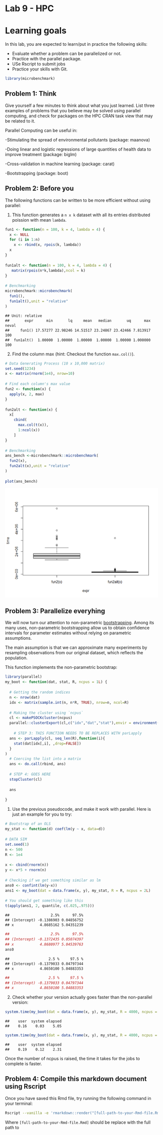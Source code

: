Lab 9 - HPC
================

# Learning goals

In this lab, you are expected to learn/put in practice the following
skills:

  - Evaluate whether a problem can be parallelized or not.
  - Practice with the parallel package.
  - USe Rscript to submit jobs
  - Practice your skills with Git.

<!-- end list -->

``` r
library(microbenchmark)
```

## Problem 1: Think

Give yourself a few minutes to think about what you just learned. List
three examples of problems that you believe may be solved using parallel
computing, and check for packages on the HPC CRAN task view that may be
related to it.

Parallel Computing can be useful in:

\-Stimulating the spread of environmental pollutants (package: maanova)

\-Doing linear and logistic regressions of large quantities of health
data to improve treatment (package: biglm)

\-Cross-validation in machine learning (package: carat)

\-Bootstrapping (package: boot)

## Problem 2: Before you

The following functions can be written to be more efficient without
using parallel:

1.  This function generates a `n x k` dataset with all its entries
    distributed poission with mean `lambda`.

<!-- end list -->

``` r
fun1 <- function(n = 100, k = 4, lambda = 4) {
  x <- NULL
  for (i in 1:n)
    x <- rbind(x, rpois(k, lambda))
  x
}

fun1alt <- function(n = 100, k = 4, lambda = 4) {
   matrix(rpois(n*k,lambda),ncol = k)
}

# Benchmarking
microbenchmark::microbenchmark(
  fun1(),
  fun1alt(),unit = "relative"
)
```

    ## Unit: relative
    ##       expr      min       lq     mean   median       uq      max neval
    ##     fun1() 17.57277 22.98246 14.51517 23.24867 23.42466 7.813917   100
    ##  fun1alt()  1.00000  1.00000  1.00000  1.00000  1.00000 1.000000   100

2.  Find the column max (hint: Checkout the function `max.col()`).

<!-- end list -->

``` r
# Data Generating Process (10 x 10,000 matrix)
set.seed(1234)
x <- matrix(rnorm(1e4), nrow=10)

# Find each column's max value
fun2 <- function(x) {
  apply(x, 2, max)
}

fun2alt <- function(x) {
  x[
    cbind(
      max.col(t(x)),
      1:ncol(x))
    ]
}

# Benchmarking
ans_bench <-microbenchmark::microbenchmark(
  fun2(x),
  fun2alt(x),unit = "relative"
)

plot(ans_bench)
```

![](README_files/figure-gfm/p2-fun2-1.png)<!-- -->

## Problem 3: Parallelize everyhing

We will now turn our attention to non-parametric
[bootstrapping](https://en.wikipedia.org/wiki/Bootstrapping_\(statistics\)).
Among its many uses, non-parametric bootstrapping allow us to obtain
confidence intervals for parameter estimates without relying on
parametric assumptions.

The main assumption is that we can approximate many experiments by
resampling observations from our original dataset, which reflects the
population.

This function implements the non-parametric bootstrap:

``` r
library(parallel)
my_boot <- function(dat, stat, R, ncpus = 1L) {
  
  # Getting the random indices
  n <- nrow(dat)
  idx <- matrix(sample.int(n, n*R, TRUE), nrow=n, ncol=R)
 
  # Making the cluster using `ncpus`
  cl <- makePSOCKcluster(ncpus)
  parallel::clusterExport(cl,c("idx","dat","stat"),envir = environment())
  
    # STEP 3: THIS FUNCTION NEEDS TO BE REPLACES WITH parLapply
  ans <- parLapply(cl, seq_len(R),function(i){
    stat(dat[idx[,i], ,drop=FALSE])
  }
)
  # Coercing the list into a matrix
  ans <- do.call(rbind, ans)
  
  # STEP 4: GOES HERE
  stopCluster(cl)
  
  ans
  
}
```

1.  Use the previous pseudocode, and make it work with parallel. Here is
    just an example for you to try:

<!-- end list -->

``` r
# Bootstrap of an OLS
my_stat <- function(d) coef(lm(y ~ x, data=d))

# DATA SIM
set.seed(1)
n <- 500
R <- 1e4

x <- cbind(rnorm(n))
y <- x*5 + rnorm(n)

# Checking if we get something similar as lm
ans0 <- confint(lm(y~x))
ans1 <- my_boot(dat = data.frame(x, y), my_stat, R = R, ncpus = 2L)

# You should get something like this
t(apply(ans1, 2, quantile, c(.025,.975)))
```

    ##                   2.5%      97.5%
    ## (Intercept) -0.1386903 0.04856752
    ## x            4.8685162 5.04351239

``` r
##                   2.5%      97.5%
## (Intercept) -0.1372435 0.05074397
## x            4.8680977 5.04539763
ans0
```

    ##                  2.5 %     97.5 %
    ## (Intercept) -0.1379033 0.04797344
    ## x            4.8650100 5.04883353

``` r
##                  2.5 %     97.5 %
## (Intercept) -0.1379033 0.04797344
## x            4.8650100 5.04883353
```

2.  Check whether your version actually goes faster than the
    non-parallel version:

<!-- end list -->

``` r
system.time(my_boot(dat = data.frame(x, y), my_stat, R = 4000, ncpus = 1L))
```

    ##    user  system elapsed 
    ##    0.16    0.03    5.05

``` r
system.time(my_boot(dat = data.frame(x, y), my_stat, R = 4000, ncpus = 4L))
```

    ##    user  system elapsed 
    ##    0.19    0.12    2.31

Once the number of ncpus is raised, the time it takes for the jobs to
complete is faster.

## Problem 4: Compile this markdown document using Rscript

Once you have saved this Rmd file, try running the following command in
your terminal:

``` bash
Rscript --vanilla -e 'rmarkdown::render("[full-path-to-your-Rmd-file.Rmd]")' &
```

Where `[full-path-to-your-Rmd-file.Rmd]` should be replace with the full
path to
